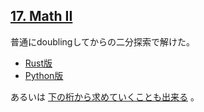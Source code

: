 ## [17. Math II](http://ksnctf.sweetduet.info/problem/17)

普通にdoublingしてからの二分探索で解けた。

* [Rust版](https://github.com/ordovicia/ksnctf/blob/master/17_Math_II/solve.rs)
* [Python版](https://github.com/ordovicia/ksnctf/blob/master/17_Math_II/solve.py)

あるいは [下の桁から求めていくことも出来る](http://tyama711.hatenablog.com/entry/2017/01/21/144951) 。
